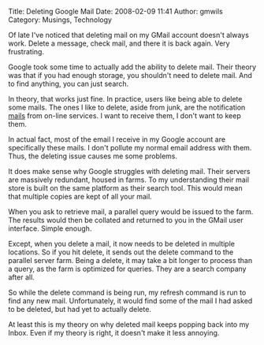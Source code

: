 Title: Deleting Google Mail
Date: 2008-02-09 11:41
Author: gmwils
Category: Musings, Technology

Of late I've noticed that deleting mail on my GMail account doesn't
always work. Delete a message, check mail, and there it is back again.
Very frustrating.

Google took some time to actually add the ability to delete mail. Their
theory was that if you had enough storage, you shouldn't need to delete
mail. And to find anything, you can just search.

In theory, that works just fine. In practice, users like being able to
delete some mails. The ones I like to delete, aside from junk, are the
notification [mails][] from on-line services. I want to receive them, I
don't want to keep them.

In actual fact, most of the email I receive in my Google account are
specifically these mails. I don't pollute my normal email address with
them. Thus, the deleting issue causes me some problems.

It does make sense why Google struggles with deleting mail. Their
servers are massively redundant, housed in farms. To my understanding
their mail store is built on the same platform as their search tool.
This would mean that multiple copies are kept of all your mail.

When you ask to retrieve mail, a parallel query would be issued to the
farm. The results would then be collated and returned to you in the
GMail user interface. Simple enough.

Except, when you delete a mail, it now needs to be deleted in multiple
locations. So if you hit delete, it sends out the delete command to the
parallel server farm. Being a delete, it may take a bit longer to
process than a query, as the farm is optimized for queries. They are a
search company after all.

So while the delete command is being run, my refresh command is run to
find any new mail. Unfortunately, it would find some of the mail I had
asked to be deleted, but had yet to actually delete.

At least this is my theory on why deleted mail keeps popping back into
my Inbox. Even if my theory is right, it doesn't make it less annoying.

</p>

  [mails]: http://en.wikipedia.org/wiki/Bacn_(electronic)
